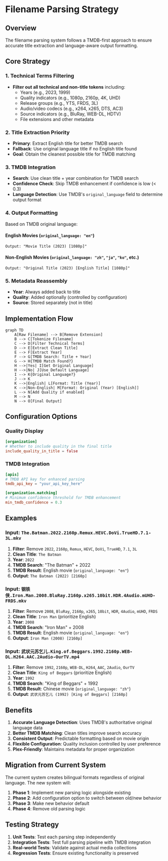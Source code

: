 # Filename Parsing Strategy

## Overview

The filename parsing system follows a TMDB-first approach to ensure accurate title extraction and language-aware output formatting.

## Core Strategy

### 1. Technical Terms Filtering
- **Filter out all technical and non-title tokens** including:
  - Years (e.g., 2023, 1999)
  - Quality indicators (e.g., 1080p, 2160p, 4K, UHD)
  - Release groups (e.g., YTS, FRDS, 3L)
  - Audio/video codecs (e.g., x264, x265, DTS, AC3)
  - Source indicators (e.g., BluRay, WEB-DL, HDTV)
  - File extensions and other metadata

### 2. Title Extraction Priority
- **Primary**: Extract English title for better TMDB search
- **Fallback**: Use original language title if no English title found
- **Goal**: Obtain the cleanest possible title for TMDB matching

### 3. TMDB Integration
- **Search**: Use clean title + year combination for TMDB search
- **Confidence Check**: Skip TMDB enhancement if confidence is low (< 0.3)
- **Language Detection**: Use TMDB's `original_language` field to determine output format

### 4. Output Formatting
Based on TMDB original language:

#### English Movies (`original_language: "en"`)
```
Output: "Movie Title (2023) [1080p]"
```

#### Non-English Movies (`original_language: "zh"`, `"ja"`, `"ko"`, etc.)
```
Output: "Original Title (2023) [English Title] [1080p]"
```

### 5. Metadata Reassembly
- **Year**: Always added back to title
- **Quality**: Added optionally (controlled by configuration)
- **Source**: Stored separately (not in title)

## Implementation Flow

```mermaid
graph TD
    A[Raw Filename] --> B[Remove Extension]
    B --> C[Tokenize Filename]
    C --> D[Filter Technical Terms]
    D --> E[Extract Clean Title]
    E --> F[Extract Year]
    F --> G[TMDB Search: Title + Year]
    G --> H{TMDB Match Found?}
    H -->|Yes| I[Get Original Language]
    H -->|No| J[Use Default Language]
    I --> K{Original Language?}
    J --> K
    K -->|English| L[Format: Title (Year)]
    K -->|Non-English| M[Format: Original (Year) [English]]
    L --> N[Add Quality if enabled]
    M --> N
    N --> O[Final Output]
```

## Configuration Options

### Quality Display
```toml
[organization]
# Whether to include quality in the final title
include_quality_in_title = false
```

### TMDB Integration
```toml
[apis]
# TMDB API key for enhanced parsing
tmdb_api_key = "your_api_key_here"

[organization.matching]
# Minimum confidence threshold for TMDB enhancement
min_tmdb_confidence = 0.3
```

## Examples

### Input: `The.Batman.2022.2160p.Remux.HEVC.DoVi.TrueHD.7.1-3L.mkv`
1. **Filter**: Remove `2022`, `2160p`, `Remux`, `HEVC`, `DoVi`, `TrueHD`, `7.1`, `3L`
2. **Clean Title**: `The Batman`
3. **Year**: `2022`
4. **TMDB Search**: "The Batman" + 2022
5. **TMDB Result**: English movie (`original_language: "en"`)
6. **Output**: `The Batman (2022) [2160p]`

### Input: `钢铁侠.Iron.Man.2008.BluRay.2160p.x265.10bit.HDR.4Audio.mUHD-FRDS.mkv`
1. **Filter**: Remove `2008`, `BluRay`, `2160p`, `x265`, `10bit`, `HDR`, `4Audio`, `mUHD`, `FRDS`
2. **Clean Title**: `Iron Man` (prioritize English)
3. **Year**: `2008`
4. **TMDB Search**: "Iron Man" + 2008
5. **TMDB Result**: English movie (`original_language: "en"`)
6. **Output**: `Iron Man (2008) [2160p]`

### Input: `武状元苏乞儿.King.of.Beggars.1992.2160p.WEB-DL.H264.AAC.2Audio-OurTV.mp4`
1. **Filter**: Remove `1992`, `2160p`, `WEB-DL`, `H264`, `AAC`, `2Audio`, `OurTV`
2. **Clean Title**: `King of Beggars` (prioritize English)
3. **Year**: `1992`
4. **TMDB Search**: "King of Beggars" + 1992
5. **TMDB Result**: Chinese movie (`original_language: "zh"`)
6. **Output**: `武状元苏乞儿 (1992) [King of Beggars] [2160p]`

## Benefits

1. **Accurate Language Detection**: Uses TMDB's authoritative original language data
2. **Better TMDB Matching**: Clean titles improve search accuracy
3. **Consistent Output**: Predictable formatting based on movie origin
4. **Flexible Configuration**: Quality inclusion controlled by user preference
5. **Plex-Friendly**: Maintains metadata for proper organization

## Migration from Current System

The current system creates bilingual formats regardless of original language. The new system will:

1. **Phase 1**: Implement new parsing logic alongside existing
2. **Phase 2**: Add configuration option to switch between old/new behavior
3. **Phase 3**: Make new behavior default
4. **Phase 4**: Remove old parsing logic

## Testing Strategy

1. **Unit Tests**: Test each parsing step independently
2. **Integration Tests**: Test full parsing pipeline with TMDB integration
3. **Real-world Tests**: Validate against actual media collections
4. **Regression Tests**: Ensure existing functionality is preserved
